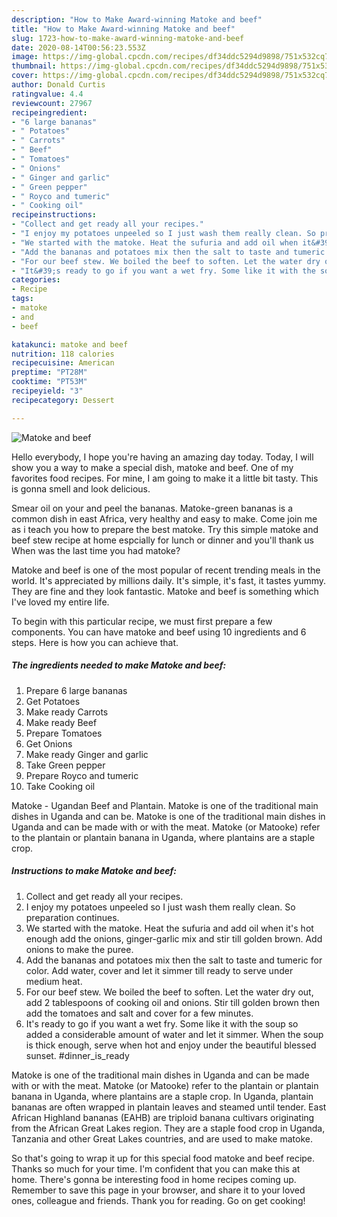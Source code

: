 ```yaml
---
description: "How to Make Award-winning Matoke and beef"
title: "How to Make Award-winning Matoke and beef"
slug: 1723-how-to-make-award-winning-matoke-and-beef
date: 2020-08-14T00:56:23.553Z
image: https://img-global.cpcdn.com/recipes/df34ddc5294d9898/751x532cq70/matoke-and-beef-recipe-main-photo.jpg
thumbnail: https://img-global.cpcdn.com/recipes/df34ddc5294d9898/751x532cq70/matoke-and-beef-recipe-main-photo.jpg
cover: https://img-global.cpcdn.com/recipes/df34ddc5294d9898/751x532cq70/matoke-and-beef-recipe-main-photo.jpg
author: Donald Curtis
ratingvalue: 4.4
reviewcount: 27967
recipeingredient:
- "6 large bananas"
- " Potatoes"
- " Carrots"
- " Beef"
- " Tomatoes"
- " Onions"
- " Ginger and garlic"
- " Green pepper"
- " Royco and tumeric"
- " Cooking oil"
recipeinstructions:
- "Collect and get ready all your recipes."
- "I enjoy my potatoes unpeeled so I just wash them really clean. So preparation continues."
- "We started with the matoke. Heat the sufuria and add oil when it&#39;s hot enough add the onions, ginger-garlic mix and stir till golden brown. Add onions to make the puree."
- "Add the bananas and potatoes mix then the salt to taste and tumeric for color. Add water, cover and let it simmer till ready to serve under medium heat."
- "For our beef stew. We boiled the beef to soften. Let the water dry out, add 2 tablespoons of cooking oil and onions. Stir till golden brown then add the tomatoes and salt and cover for a few minutes."
- "It&#39;s ready to go if you want a wet fry. Some like it with the soup so added a considerable amount of water and let it simmer. When the soup is thick enough, serve when hot and enjoy under the beautiful blessed sunset. #dinner_is_ready"
categories:
- Recipe
tags:
- matoke
- and
- beef

katakunci: matoke and beef 
nutrition: 118 calories
recipecuisine: American
preptime: "PT28M"
cooktime: "PT53M"
recipeyield: "3"
recipecategory: Dessert

---
```



![Matoke and beef](https://img-global.cpcdn.com/recipes/df34ddc5294d9898/751x532cq70/matoke-and-beef-recipe-main-photo.jpg)

Hello everybody, I hope you're having an amazing day today. Today, I will show you a way to make a special dish, matoke and beef. One of my favorites food recipes. For mine, I am going to make it a little bit tasty. This is gonna smell and look delicious.

Smear oil on your and peel the bananas. Matoke-green bananas is a common dish in east Africa, very healthy and easy to make. Come join me as i teach you how to prepare the best matoke. Try this simple matoke and beef stew recipe at home espcially for lunch or dinner and you&#39;ll thank us When was the last time you had matoke?

Matoke and beef is one of the most popular of recent trending meals in the world. It's appreciated by millions daily. It's simple, it's fast, it tastes yummy. They are fine and they look fantastic. Matoke and beef is something which I've loved my entire life.


To begin with this particular recipe, we must first prepare a few components. You can have matoke and beef using 10 ingredients and 6 steps. Here is how you can achieve that.

<!--inarticleads1-->

##### The ingredients needed to make Matoke and beef:

1. Prepare 6 large bananas
1. Get  Potatoes
1. Make ready  Carrots
1. Make ready  Beef
1. Prepare  Tomatoes
1. Get  Onions
1. Make ready  Ginger and garlic
1. Take  Green pepper
1. Prepare  Royco and tumeric
1. Take  Cooking oil


Matoke - Ugandan Beef and Plantain. Matoke is one of the traditional main dishes in Uganda and can be. Matoke is one of the traditional main dishes in Uganda and can be made with or with the meat. Matoke (or Matooke) refer to the plantain or plantain banana in Uganda, where plantains are a staple crop. 

<!--inarticleads2-->

##### Instructions to make Matoke and beef:

1. Collect and get ready all your recipes.
1. I enjoy my potatoes unpeeled so I just wash them really clean. So preparation continues.
1. We started with the matoke. Heat the sufuria and add oil when it&#39;s hot enough add the onions, ginger-garlic mix and stir till golden brown. Add onions to make the puree.
1. Add the bananas and potatoes mix then the salt to taste and tumeric for color. Add water, cover and let it simmer till ready to serve under medium heat.
1. For our beef stew. We boiled the beef to soften. Let the water dry out, add 2 tablespoons of cooking oil and onions. Stir till golden brown then add the tomatoes and salt and cover for a few minutes.
1. It&#39;s ready to go if you want a wet fry. Some like it with the soup so added a considerable amount of water and let it simmer. When the soup is thick enough, serve when hot and enjoy under the beautiful blessed sunset. #dinner_is_ready


Matoke is one of the traditional main dishes in Uganda and can be made with or with the meat. Matoke (or Matooke) refer to the plantain or plantain banana in Uganda, where plantains are a staple crop. In Uganda, plantain bananas are often wrapped in plantain leaves and steamed until tender. East African Highland bananas (EAHB) are triploid banana cultivars originating from the African Great Lakes region. They are a staple food crop in Uganda, Tanzania and other Great Lakes countries, and are used to make matoke. 

So that's going to wrap it up for this special food matoke and beef recipe. Thanks so much for your time. I'm confident that you can make this at home. There's gonna be interesting food in home recipes coming up. Remember to save this page in your browser, and share it to your loved ones, colleague and friends. Thank you for reading. Go on get cooking!
